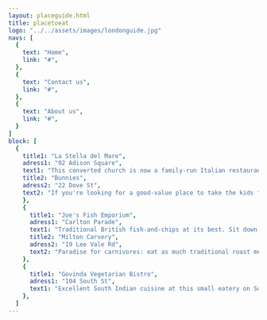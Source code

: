 ```yaml
---
layout: placeguide.html
title: placetoeat
logo: "../../assets/images/londonguide.jpg"
navs: [
  {
    text: "Home",
    link: "#",
  },
  {
    text: "Contact us",
    link: "#",
  },
  {
    text: "About us",
    link: "#",
  }
]
block: [
  {
    title1: "La Stella del Mare",
    adress1: "92 Adison Square",
    text1: "This converted church is now a family-run Italian restaurant. The menu offers everything you would expect. The food is good, the staff are friendly and the service is impeccable. Try the fish courses- but don't expect the bill to be less than £35 a head, excluding drinks. Closed Thursday.",
    title2: "Bunnies",
    adress2: "22 Dove St",
    text2: "If you're looking for a good-value place to take the kids for a decent burger meal, then this is the place. However, it's very different from the standard McD fare. It's not a chain, and the meals are prepared to order. The burgers are big, and meaty. The salads are fresh. And at about £8 a head, you can't complain about the bill, either! Open for lunch and dinner Tuesday to Sunday.",
    },
    {
      title1: "Joe's Fish Emporium",
      adress1: "Carlton Parade",
      text1: "Traditional British fish-and-chips at its best. Sit down or take out. Closed Monday.",
      title2: "Milton Carvery",
      adress2: "19 Lee Vale Rd",
      text2: "Paradise for carnivores: eat as much traditional roast meat, potatoes and vegetables as you want at this carve-and-come-again locale, and at £15.99 a head it's good value. There's also a salad buffet, and several meat-free options. Great for families- there's a playroom where the kids can chill out while the grown-ups linger over coffee.",
    },
    {
      title1: "Govinda Vegetarian Bistro",
      adress1: "104 South St",
      text1: "Excellent South Indian cuisine at this small eatery on South Street. The spinach curry is truly spectacular! Expect to pay about £12 a head, but bring your own wine because they don't have a liquor licence.",
    },
  ]
---
```

